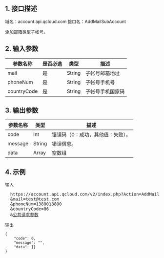 ## 1. 接口描述

域名：account.api.qcloud.com
接口名：AddMailSubAccount

添加邮箱类型子帐号。

## 2. 输入参数

|参数名称|是否必选|类型|描述|
|-------|-------|----|---|
|mail|是|String|子帐号邮箱地址|
|phoneNum|是|String|子帐号手机号|
|countryCode|是|String|子帐号手机国家码|

## 3. 输出参数

| 参数名称 | 类型 | 描述 |
|---------|---------|---------|
| code| Int| 错误码（0：成功，其他值：失败）。|
| message| String| 错误信息。|
| data| Array| 空数组|

## 4. 示例

输入
<pre>
  https://account.api.qcloud.com/v2/index.php?Action=AddMailSubAccount
  &mail=test@test.com
  &phoneNum=1380013800
  &countryCode=86
  &<a href="http://tce.fsphere.cn/doc/api/229/6976">公共请求参数</a>
</pre>

输出
```
{
    "code": 0,
    "message": "",
    "data": {}
}
```
